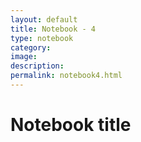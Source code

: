 ```yaml
---
layout: default
title: Notebook - 4
type: notebook
category:
image:
description:
permalink: notebook4.html
---
```


# Notebook title